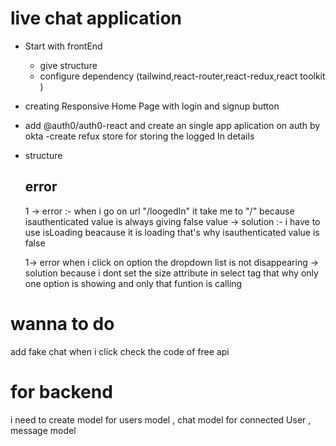  # live chat application

 - Start with frontEnd 
   - give structure 
   - configure dependency (tailwind,react-router,react-redux,react toolkit )

- creating Responsive Home Page with login and signup button

- add  @auth0/auth0-react  and create an single app aplication on auth by okta
 -create refux store for storing the logged In details

- structure

  ## error 
    1 -> error :- when i go on url "/loogedIn" it take me to "/" because isauthenticated value is always giving false value
     -> solution :- i have to use isLoading beacause it is loading that's why  isauthenticated value is false 

   1-> error when i click on option the dropdown list is not disappearing 
    -> solution because i dont set the size attribute in select tag that why only one option is showing and only that funtion is calling 


# wanna to do 
add fake chat when i click
check the code of free api 



# for backend 
i need to create model for users model  , chat model for  connected User , message model 